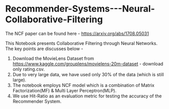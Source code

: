# Recommender-Systems---Neural-Collaborative-Filtering

The NCF paper can be found here - https://arxiv.org/abs/1708.05031


This Notebook presents Collaborative Filtering through Neural Networks. The key points are discusses below - 
1. Download the MovieLens Dataset from https://www.kaggle.com/grouplens/movielens-20m-dataset - download only rating.csv.
2. Due to very large data, we have used only 30% of the data (which is still large).
3. The notebook employs NCF model which is a combination of Matrix Factorization(MF) & Multi Layer Perceptron(MLP).
4. We use Hit-Ratio as an evaluation metric for testing the accuracy of the Recommender System.
